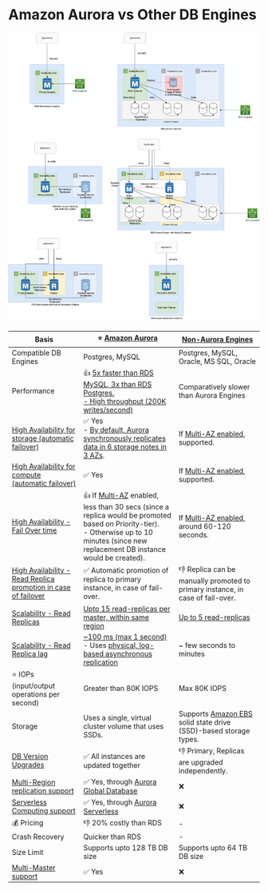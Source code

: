 
# Amazon Aurora vs Other DB Engines

![img.png](assests/Multi-AZ/RDS-Multi-AZ-Replica.drawio.png)

| Basis                                                                                                                                      | :star: [Amazon Aurora](AmazonAurora.md)                                                                                                                                                                                                                        | [Non-Aurora Engines](Readme.md)                                                                                        |
|--------------------------------------------------------------------------------------------------------------------------------------------|----------------------------------------------------------------------------------------------------------------------------------------------------------------------------------------------------------------------------------------------------------------|------------------------------------------------------------------------------------------------------------------------|
| Compatible DB Engines                                                                                                                      | Postgres, MySQL                                                                                                                                                                                                                                                | Postgres, MySQL, Oracle, MS SQL, Oracle                                                                                |
| Performance                                                                                                                                | :thumbsup: [5x faster than RDS MySQL, 3x than RDS Postgres. <br/>- High throughput (200K writes/second)](../../../1_HLDDesignComponents/0_SystemGlossaries/Scalability/LatencyThroughput.md)                                                                 | Comparatively slower than Aurora Engines                                                                               |
| [High Availability for storage (automatic failover)](../../../1_HLDDesignComponents/0_SystemGlossaries/Reliability/HighAvailability.md)    | :white_check_mark: Yes <br/>- [By default, Aurora synchronously replicates data in 6 storage notes in 3 AZs](https://docs.aws.amazon.com/AmazonRDS/latest/AuroraUserGuide/Concepts.AuroraHighAvailability.html).                                               | If [Multi-AZ enabled](MultiAZDeployment.md), supported.                                                                |
| [High Availability for compute (automatic failover)](../../../1_HLDDesignComponents/0_SystemGlossaries/Reliability/HighAvailability.md)    | :white_check_mark: Yes                                                                                                                                                                                                                                         | If [Multi-AZ enabled](MultiAZDeployment.md), supported.                                                                |
| [High Availability - Fail Over time](../../../1_HLDDesignComponents/0_SystemGlossaries/Reliability/HighAvailability.md#fail-over-policies) | :thumbsup: If [Multi-AZ](MultiAZDeployment.md) enabled, less than 30 secs (since a replica would be promoted based on Priority-tier). <br/>- Otherwise up to 10 minutes (since new replacement DB instance would be created).                                  | If [Multi-AZ enabled](MultiAZDeployment.md), around 60-120 seconds.                                                    |
| [High Availability - Read Replica promotion in case of failover]()                                                                         | :white_check_mark: Automatic promotion of replica to primary instance, in case of fail-over.                                                                                                                                                                   | :thumbsdown: Replica can be manually promoted to primary instance, in case of fail-over.                               |
| [Scalability - Read Replicas](https://aws.amazon.com/rds/features/read-replicas/)                                                          | [Upto 15 read-replicas per master, within same region](https://docs.aws.amazon.com/AmazonRDS/latest/AuroraUserGuide/Concepts.AuroraHighAvailability.html)                                                                                                      | [Up to 5 read-replicas](Readme.md)                                                                                     |
| [Scalability - Read Replica lag](../../../1_HLDDesignComponents/0_SystemGlossaries/Database/ReplicationAndDataConsistency.md)              | [~100 ms (max 1 second)](../../../1_HLDDesignComponents/0_SystemGlossaries/Scalability/LatencyThroughput.md) <br/>- Uses [physical, log-based asynchronous replication](../../../1_HLDDesignComponents/0_SystemGlossaries/Database/AppendOnlyDataStructure.md) | ~ few seconds to minutes                                                                                               |
| :star: IOPs (input/output operations per second)                                                                                           | Greater than 80K IOPS                                                                                                                                                                                                                                          | Max 80K IOPS                                                                                                           |
| Storage                                                                                                                                    | Uses a single, virtual cluster volume that uses SSDs.                                                                                                                                                                                                          | Supports [Amazon EBS](../../7_StorageServices/1_BlockStorageTypes/AmazonEBS.md) solid state drive (SSD)-based storage types. |
| [DB Version Upgrades]()                                                                                                                    | :white_check_mark: All instances are updated together                                                                                                                                                                                                          | :thumbsdown: Primary, Replicas are upgraded independently.                                                             |
| [Multi-Region replication support]()                                                                                                       | :white_check_mark: Yes, through [Aurora Global Database](AuroraGlobalDatabase.md)                                                                                                                                                                              | :x:                                                                                                                    |
| [Serverless Computing support]()                                                                                                           | :white_check_mark: Yes, through [Aurora Serverless](AuroraServerless.md)                                                                                                                                                                                       | :x:                                                                                                                    |
| :moneybag: Pricing                                                                                                                         | :thumbsdown: 20% costly than RDS                                                                                                                                                                                                                               | -                                                                                                                      |
| Crash Recovery                                                                                                                             | Quicker than RDS                                                                                                                                                                                                                                               | -                                                                                                                      |
| Size Limit                                                                                                                                 | Supports upto 128 TB DB size                                                                                                                                                                                                                                   | Supports upto 64 TB DB size                                                                                            |
| [Multi-Master support]()                                                                                                                   | :white_check_mark: Yes                                                                                                                                                                                                                                         | :x:                                                                                                                    |

